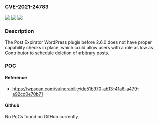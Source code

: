 ### [CVE-2021-24783](https://cve.mitre.org/cgi-bin/cvename.cgi?name=CVE-2021-24783)
![](https://img.shields.io/static/v1?label=Product&message=Post%20Expirator%3A%20Automatically%20Unpublish%20WordPress%20Posts&color=blue)
![](https://img.shields.io/static/v1?label=Version&message=2.6.0%3C%202.6.0%20&color=brighgreen)
![](https://img.shields.io/static/v1?label=Vulnerability&message=CWE-863%20Incorrect%20Authorization&color=brighgreen)

### Description

The Post Expirator WordPress plugin before 2.6.0 does not have proper capability checks in place, which could allow users with a role as low as Contributor to schedule deletion of arbitrary posts.

### POC

#### Reference
- https://wpscan.com/vulnerability/de51b970-ab13-41a6-a479-a92cd0e70b71

#### Github
No PoCs found on GitHub currently.

